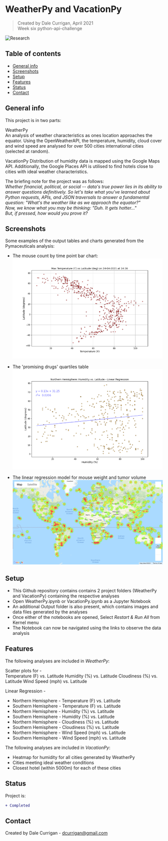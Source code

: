 # WeatherPy and VacationPy
> Created by Dale Currigan, April 2021  
> Week six python-api-challenge

![Research](Resources/Laboratory.jpg)

## Table of contents
* [General info](#general-info)
* [Screenshots](#Screenshots)
* [Setup](#setup)
* [Features](#features)
* [Status](#status)
* [Contact](#contact)

## General info
This project is in two parts:  
  
WeatherPy  
An analysis of weather characteristics as ones location approaches the equator. Using the OpenWeatherAPI, the temperature, humidity, cloud cover and wind speed are analysed for over 500 cities international cities (selected at random).

VacationPy
Distribution of humidity data is mapped using the Google Maps API. Additionally, the Google Places API is utilised to find hotels close to cities with ideal weather characteristics.

The briefing note for the project was as follows:  
*Whether financial, political, or social -- data's true power lies in its ability to answer questions definitively. So let's take what you've learned about Python requests, APIs, and JSON traversals to answer a fundamental question: "What's the weather like as we approach the equator?"  
Now, we know what you may be thinking: "Duh. It gets hotter..."  
But, if pressed, how would you prove it?*  


## Screenshots
Some examples of the output tables and charts generated from the Pymaceuticals analysis:  
  
* The mouse count by time point bar chart:    
![weather](Output/temp_scatter.PNG)  

* The 'promising drugs' quartiles table  
![weather](Output/humidity_northern_reg.PNG)  

* The linear regression model for mouse weight and tumor volume  
![weather](Output/map.PNG)

## Setup
* This Github repository contains contains 2 project folders (WeatherPy and VacationPy) containing the respective analyses 
* Open WeatherPy.ipynb or VacationPy.ipynb as a Jupyter Notebook
* An additional Output folder is also present, which contains images and data files generated by the analyses
* Once either of the notebooks are opened, Select *Restart & Run All* from Kernel menu 
* The Notebook can now be navigated using the links to observe the data analysis

## Features
The following analyses are included in *WeatherPy*:  

Scatter plots for -  
Temperature (F) vs. Latitude
Humidity (%) vs. Latitude
Cloudiness (%) vs. Latitude
Wind Speed (mph) vs. Latitude

Linear Regression -  
* Northern Hemisphere - Temperature (F) vs. Latitude
* Southern Hemisphere - Temperature (F) vs. Latitude
* Northern Hemisphere - Humidity (%) vs. Latitude
* Southern Hemisphere - Humidity (%) vs. Latitude
* Northern Hemisphere - Cloudiness (%) vs. Latitude
* Southern Hemisphere - Cloudiness (%) vs. Latitude
* Northern Hemisphere - Wind Speed (mph) vs. Latitude
* Southern Hemisphere - Wind Speed (mph) vs. Latitude

The following analyses are included in *VacationPy*:  
* Heatmap for humidity for all cities generated by WeatherPy
* Cities meeting ideal weather conditions
* Closest hotel (within 5000m) for each of these cities

## Status
Project is: 
````diff 
+ Completed
````

## Contact
Created by Dale Currigan - <dcurrigan@gmail.com>

